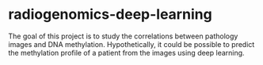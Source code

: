 # radiogenomics-deep-learning
The goal of this project is to study the correlations between pathology images and DNA methylation. Hypothetically, it could be possible to predict the methylation profile of a patient from the images using deep learning.
